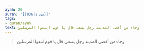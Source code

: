 ```yaml
---
ayah: 20
surah: '[[036|سورة]]'
tags:
- quran/ayah
text: وجاء من أقصى المدينة رجل يسعى قال يا قوم اتبعوا المرسلين
---
```

> وجاء من أقصى المدينة رجل يسعى قال يا قوم اتبعوا المرسلين

